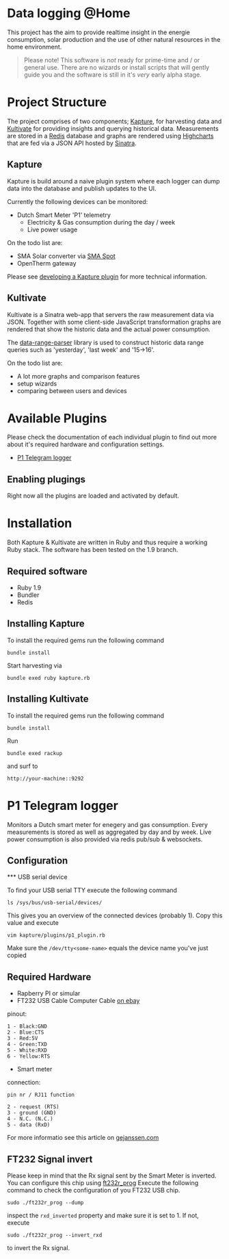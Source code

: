 Data logging @Home
==

This project has the aim to provide realtime insight in the energie consumption, solar production and the use of other natural resources in the home environment.

> Please note! This software is _not_ ready for prime-time and / or general use. There are no wizards or install scripts that will gently guide you and the software is still in it's _very_ early alpha stage.



Project Structure
====================================

The project comprises of two components; [Kapture](#kapture), for harvesting data and [Kultivate](#kultivate) for providing insights and querying historical data. Measurements are stored in a [Redis](http://redis.io) database and graphs are rendered using [Highcharts](http://www.highcharts.com/) that are fed via a JSON API hosted by [Sinatra](http://www.sinatrarb.com). 


Kapture
----------------

Kapture is build around a naive plugin system where each logger can dump data into the database and publish updates to the UI.

Currently the following devices can be monitored:

* Dutch Smart Meter 'P1' telemetry
	* Electricity & Gas consumption during the day / week 
	* Live power usage  

On the todo list are:

* SMA Solar converter via [SMA Spot](https://code.google.com/p/sma-spot/) 
* OpenTherm gateway

Please see [developing a Kapture plugin](kapture/docs/plugin_development.md) for more technical information.


Kultivate
----------------

Kultivate is a Sinatra web-app that servers the raw measurement data via JSON. Together with some client-side JavaScript transformation graphs are rendered that show the historic data and the actual power consumption.

The [data-range-parser](https://github.com/mobz/date-range-parser) library is used to construct historic data range queries such as 'yesterday', 'last week' and '15->16'.

On the todo list are:

* A lot more graphs and comparison features
* setup wizards
* comparing between users and devices



Available Plugins
====================================

Please check the documentation of each individual plugin to find out more about it's required hardware and configuration settings.

* [P1 Telegram logger](#p1-telegram-logger)

Enabling plugings
-----------

Right now all the plugins are loaded and activated by default. 


Installation
====================================

Both Kapture & Kultivate are written in Ruby and thus require a working Ruby stack. The software has been tested on the 1.9 branch.


Required software
---
* Ruby 1.9 
* Bundler
* Redis

Installing Kapture
---

To install the required gems run the following command 

	bundle install

Start harvesting via

	bundle exed ruby kapture.rb

Installing Kultivate
---

To install the required gems run the following command 

	bundle install

Run

	bundle exed rackup

and surf to

	http://your-machine::9292


P1 Telegram logger
====================================

Monitors a Dutch smart meter for enegery and gas consumption. Every measurements is stored as well as aggregated by day and by week. 
Live power consumption is also provided via redis pub/sub & websockets.

Configuration
------------------------------

*** USB serial device

To find your USB serial TTY execute the following command

	ls /sys/bus/usb-serial/devices/

This gives you an overview of the connected devices (probably 1). Copy this value and execute

	vim kapture/plugins/p1_plugin.rb

Make sure the `/dev/tty<some-name>` equals the device name you've just copied


Required Hardware
------------------------------

* Rapberry PI or simular
* FT232 USB Cable Computer Cable [on ebay](http://www.ebay.com/itm/261101529602)

pinout:

	1 - Black:GND 
	2 - Blue:CTS 
	3 - Red:5V 
	4 - Green:TXD 
	5 - White:RXD 
	6 - Yellow:RTS 

* Smart meter 

connection:

	pin nr / RJ11 function

	2 - request (RTS)
	3 - ground (GND)
	4 - N.C. (N.C.)
	5 - data (RxD)
	
For more informatio see this article on [gejanssen.com](http://gejanssen.com/howto/Slimme-meter-uitlezen/index.html)

FT232 Signal invert
----

Please keep in mind that the Rx signal sent by the Smart Meter is inverted. You can configure this chip using [ft232r_prog](http://rtr.ca/ft232r/) Execute the following command to check the configuration of you FT232 USB chip.

	sudo ./ft232r_prog --dump

inspect the `rxd_inverted` property and make sure it is set to 1. If not, execute

	sudo ./ft232r_prog --invert_rxd

to invert the Rx signal.
